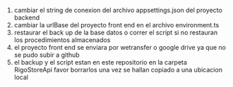 1. cambiar el string de conexion del archivo appsettings.json del proyecto backend
2. cambiar la urlBase del proyecto front end en el archivo environment.ts
3. restaurar el back up de la base datos o correr el script si no restauran los procedimientos almacenados
4. el proyecto front end se enviara por wetransfer o google drive ya que no se pudo subir a github
5. el backup y el script estan en este repositorio en la carpeta RigoStoreApi favor borrarlos una vez se hallan copiado a una ubicacion local
